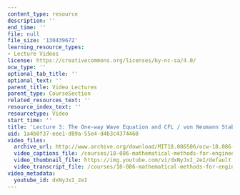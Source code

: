 ```yaml
---
content_type: resource
description: ''
end_time: ''
file: null
file_size: '130439672'
learning_resource_types:
- Lecture Videos
license: https://creativecommons.org/licenses/by-nc-sa/4.0/
ocw_type: ''
optional_tab_title: ''
optional_text: ''
parent_title: Video Lectures
parent_type: CourseSection
related_resources_text: ''
resource_index_text: ''
resourcetype: Video
start_time: ''
title: 'Lecture 3: The One-way Wave Equation and CFL / von Neumann Stability'
uid: 1a4b0f37-eee1-d89a-55e4-d4b3c4374460
video_files:
  archive_url: http://www.archive.org/download/MIT18.086S06/ocw-18.086-13feb2006-220k.mp4
  video_captions_file: /courses/18-086-mathematical-methods-for-engineers-ii-spring-2006/62099ac7b89251a3927a031b7d72f494_dxNyJxI_2eI.vtt
  video_thumbnail_file: https://img.youtube.com/vi/dxNyJxI_2eI/default.jpg
  video_transcript_file: /courses/18-086-mathematical-methods-for-engineers-ii-spring-2006/cded409eab2c8153602f858cc88335e1_dxNyJxI_2eI.pdf
video_metadata:
  youtube_id: dxNyJxI_2eI
---
```


